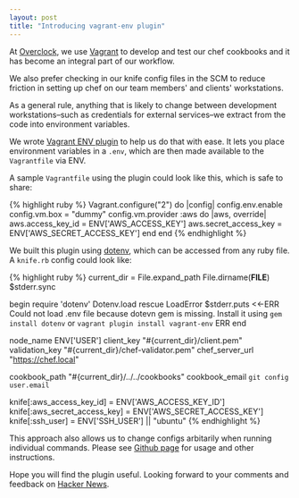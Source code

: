 ```yaml
---
layout: post
title: "Introducing vagrant-env plugin"
---
```


At [Overclock](http://overclock.io), we use [Vagrant](https://www.vagrantup.com) to develop and test our chef cookbooks and it has become an integral part of our workflow. 

We also prefer checking in our knife config files in the SCM to reduce friction in setting up chef on our team members' and clients' workstations.

As a general rule, anything that is likely to change between development workstations–such as credentials for external services–we extract from the code into environment variables.

We wrote [Vagrant ENV plugin](https://github.com/gosuri/vagrant-env) to help us do that with ease. It lets you place environment variables in a `.env`, which are then made available to the `Vagrantfile` via ENV.

A sample `Vagrantfile` using the plugin could look like this, which is safe to share:

{% highlight ruby %}
Vagrant.configure("2") do |config|
  config.env.enable
  config.vm.box = "dummy"
  config.vm.provider :aws do |aws, override|
    aws.access_key_id     = ENV['AWS_ACCESS_KEY']
    aws.secret_access_key = ENV['AWS_SECRET_ACCESS_KEY']
  end
end
{% endhighlight %}

We built this plugin using [dotenv](https://github.com/bkeepers/dotenv), which can be accessed from any ruby file. A `knife.rb` config could look like:

{% highlight ruby %}
current_dir = File.expand_path File.dirname(__FILE__)
$stderr.sync

begin
  require 'dotenv'
  Dotenv.load
rescue LoadError
  $stderr.puts <<-ERR
Could not load .env file because dotevn gem is missing.
Install it using `gem install dotenv` or `vagrant plugin install vagrant-env`
ERR
end

node_name         ENV['USER']
client_key       "#{current_dir}/client.pem"
validation_key   "#{current_dir}/chef-validator.pem"
chef_server_url  "https://chef.local"

cookbook_path     "#{current_dir}/../../cookbooks"
cookbook_email    `git config user.email`

knife[:aws_access_key_id]       = ENV['AWS_ACCESS_KEY_ID']
knife[:aws_secret_access_key]   = ENV['AWS_SECRET_ACCESS_KEY']
knife[:ssh_user]                = ENV['SSH_USER'] || "ubuntu"
{% endhighlight %}

This approach also allows us to change configs arbitarily when running individual commands. Please see [Github page](https://github.com/gosuri/vagrant-env) for usage and other instructions.

Hope you will find the plugin useful. Looking forward to your comments and feedback on [Hacker News](https://news.ycombinator.com/item?id=8248331).
